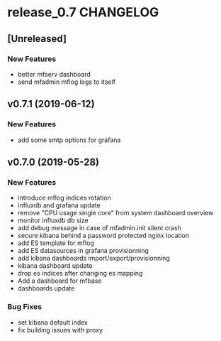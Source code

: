 # release_0.7 CHANGELOG


## [Unreleased]

### New Features
- better mfserv dashboard
- send mfadmin mflog logs to itself






## v0.7.1 (2019-06-12)

### New Features
- add some smtp options for grafana






## v0.7.0 (2019-05-28)

### New Features
- introduce mflog indices rotation
- influxdb and grafana update
- remove "CPU usage single core" from system dashboard overview
- monitor influxdb db size
- add debug message in case of mfadmin.init silent crash
- secure kibana behind a password protected nginx location
- add ES template for mflog
- add ES datasources in grafana provisionning
- add kibana dashboards import/export/provisionning
- kibana dashboard update
- drop es indices after changing es mapping
- Add a dashboard for mfbase
- dashboards update


### Bug Fixes
- set kibana default index
- fix building issues with proxy





